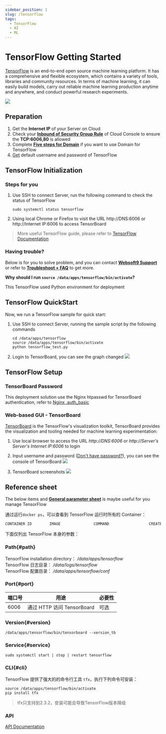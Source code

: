 ```yaml
---
sidebar_position: 1
slug: /tensorflow
tags:
  - TensorFlow
  - AI
  - ML
---
```


# TensorFlow Getting Started

[TensorFlow](https://www.tensorflow.org/) is an end-to-end open source machine learning platform. It has a comprehensive and flexible ecosystem, which contains a variety of tools, libraries and community resources. In terms of machine learning, it can easily build models, carry out reliable machine learning production anytime and anywhere, and conduct powerful research experiments.

![](https://libs.websoft9.com/Websoft9/DocsPicture/en/tensorflow/tensowflow-gui-websoft9.jpg)

## Preparation

1. Get the **Internet IP** of your Server on Cloud
2. Check your **[Inbound of Security Group Rule](./administrator/firewall#security)** of Cloud Console to ensure the **TCP:6006,80** is allowed
3. Complete **[Five steps for Domain](./administrator/domain_step)** if you want to use Domain for TensorFlow
4. [Get](./user/credentials) default username and password of TensorFlow

## TensorFlow Initialization

### Steps for you

1. Use SSH to connect Server, run the following command to check the status of TensorFlow
   ```
   sudo systemctl status tensorflow
   ```

2. Using local Chrome or Firefox to visit the URL http://DNS:6006 or http://Internet IP:6006 to access TensorBoard


 > More useful TensorFlow guide, please refer to [TensorFlow Documentation](https://www.tensorflow.org/learn)


### Having trouble?

Below is for you to solve problem, and you can contact **[Websoft9 Support](./helpdesk)** or refer to **[Troubleshoot + FAQ](./faq#setup)** to get more.  

**Why should I run `source /data/apps/tensorflow/bin/activate`?**

This TensorFlow used Python environment for deployment


## TensorFlow QuickStart

Now, we run a TensorFlow sample for quick start:

1. Use SSH to connect Server, running the sample script by the following commands
   ```
   cd /data/apps/tensorflow
   source /data/apps/tensorflow/bin/activate
   python tensorflow_test.py
   ```

2. Login to TensorBoard, you can see the graph changed
   ![](https://libs.websoft9.com/Websoft9/DocsPicture/zh/tensorflow/tensorflow-simpletest-websoft9.png)


## TensorFlow Setup

### TensorBoard Password

This deployment solution use the Nginx htpasswd for TensorBoard authentication, refer to [Nginx .auth_basic](./nginx#authbasic)

### Web-based GUI - TensorBoard


[TensorBoard](https://www.tensorflow.org/tensorboard/) is the TensorFlow's visualization toolkit, TensorBoard provides the visualization and tooling needed for machine learning experimentation:

1. Use local browser to access the URL *http://DNS:6006* or *http://Server's Server's Internet IP:6006* to login

2. Input username and password ([Don't have password?](./user/credentials)), you can see the console of TensorBoard
   ![](https://libs.websoft9.com/Websoft9/DocsPicture/en/tensorflow/tensorflow-board-websoft9.png)

3. TensorBoard screenshots
   ![](https://libs.websoft9.com/Websoft9/DocsPicture/en/tensorflow/tensorboard.gif)

## Reference sheet

The below items and **[General parameter sheet](./administrator/parameter)** is maybe useful for you manage TensorFlow 


通过运行`docker ps`，可以查看到 TensorFlow 运行时所有的 Container：

```bash
CONTAINER ID        IMAGE               COMMAND                  CREATED             STATUS              PORTS                                NAMES
```


下面仅列出 TensorFlow 本身的参数：

### Path{#path}

TensorFlow installation directory： */data/apps/tensorflow*  
TensorFlow 日志目录： */data/logs/tensorflow*  
TensorFlow 配置目录： */data/apps/tensorflow/conf*  

### Port{#port}

| 端口号 | 用途                                          | 必要性 |
| ------ | --------------------------------------------- | ------ |
| 6006   | 通过 HTTP 访问 TensorBoard | 可选   |



### Version{#version}

```shell
/data/apps/tensorflow/bin/tensorboard --version_tb
```

### Service{#service}

```shell
sudo systemctl start | stop | restart tensorflow

```

### CLI{#cli}

TensorFlow 提供了强大的的命令行工具 `tfx`，执行下列命令可安装：

```
source /data/apps/tensorflow/bin/activate
pip install tfx
```

 >tfx只支持到2.3.2，安装可能会导致TensorFlow版本降级

### API

[API Documentation](https://tensorflow.google.cn/api_docs)

